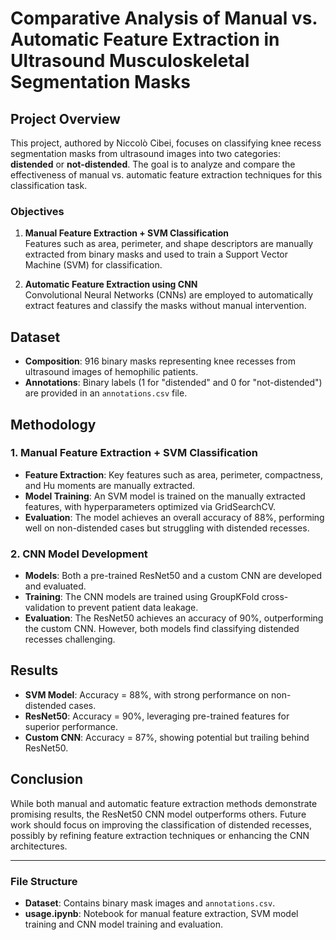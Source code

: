 # Comparative Analysis of Manual vs. Automatic Feature Extraction in Ultrasound Musculoskeletal Segmentation Masks

## Project Overview

This project, authored by Niccolò Cibei, focuses on classifying knee recess segmentation masks from ultrasound images into two categories: **distended** or **not-distended**. The goal is to analyze and compare the effectiveness of manual vs. automatic feature extraction techniques for this classification task.

### Objectives

1. **Manual Feature Extraction + SVM Classification**  
   Features such as area, perimeter, and shape descriptors are manually extracted from binary masks and used to train a Support Vector Machine (SVM) for classification.

2. **Automatic Feature Extraction using CNN**  
   Convolutional Neural Networks (CNNs) are employed to automatically extract features and classify the masks without manual intervention.

## Dataset

- **Composition**: 916 binary masks representing knee recesses from ultrasound images of hemophilic patients.
- **Annotations**: Binary labels (1 for "distended" and 0 for "not-distended") are provided in an `annotations.csv` file.

## Methodology

### 1. Manual Feature Extraction + SVM Classification

- **Feature Extraction**: Key features such as area, perimeter, compactness, and Hu moments are manually extracted.
- **Model Training**: An SVM model is trained on the manually extracted features, with hyperparameters optimized via GridSearchCV.
- **Evaluation**: The model achieves an overall accuracy of 88%, performing well on non-distended cases but struggling with distended recesses.

### 2. CNN Model Development

- **Models**: Both a pre-trained ResNet50 and a custom CNN are developed and evaluated.
- **Training**: The CNN models are trained using GroupKFold cross-validation to prevent patient data leakage.
- **Evaluation**: The ResNet50 achieves an accuracy of 90%, outperforming the custom CNN. However, both models find classifying distended recesses challenging.

## Results

- **SVM Model**: Accuracy = 88%, with strong performance on non-distended cases.
- **ResNet50**: Accuracy = 90%, leveraging pre-trained features for superior performance.
- **Custom CNN**: Accuracy = 87%, showing potential but trailing behind ResNet50.

## Conclusion

While both manual and automatic feature extraction methods demonstrate promising results, the ResNet50 CNN model outperforms others. Future work should focus on improving the classification of distended recesses, possibly by refining feature extraction techniques or enhancing the CNN architectures.

---

### File Structure
- **Dataset**: Contains binary mask images and `annotations.csv`.
- **usage.ipynb**: Notebook for manual feature extraction, SVM model training and CNN model training and evaluation.
